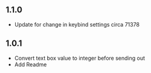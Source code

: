 ## 1.1.0

- Update for change in keybind settings circa 71378

## 1.0.1

- Convert text box value to integer before sending out
- Add Readme
